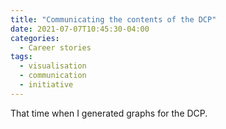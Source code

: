 ```yaml
---
title: "Communicating the contents of the DCP"
date: 2021-07-07T10:45:30-04:00
categories:
  - Career stories
tags:
  - visualisation
  - communication
  - initiative
---
```


That time when I generated graphs for the DCP.
